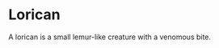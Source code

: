 # Lorican

<meta property="og:description" content="A lorican is a small lemur-like creature with a venomous bite.">

A lorican is a small lemur-like creature with a venomous bite.